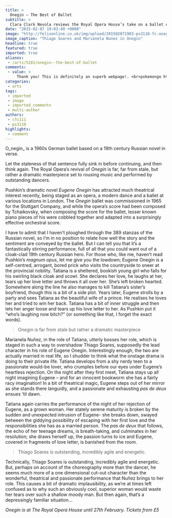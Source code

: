 ```yaml
---
title: >
  Onegin — The Best of Ballet
subtitle: >
  Clara Clark Nevola reviews the Royal Opera House’s take on a ballet classic
date: "2015-02-07 19:03:49 +0000"
image: "http://felixonline.co.uk/img/upload/201502071903-ps3110-fc-onegin-thiago-soares-marianela-nunez-knees_1000.jpg"
image_caption: "Thiago Soares and Marianela Nunez in Onegin"
headline: true
featured: true
imported: true
aliases:
 - /arts/5201/onegin--the-best-of-ballet
comments:
 - value: >
     Thank you! This is definitely an superb webpage!. <br>pokemongo http://www.hotridesmag.com/profiles/blogs/madden-mobile-coins-sports-illustrated-giving-madden-17-10-to-new
categories:
 - arts
tags:
 - imported
 - image
 - imported_comments
 - multi-author
authors:
 - cfc111
 - ps3110
highlights:
 - comment
---
```


O_negin_ is a 1960s German ballet based on a 19th century Russian novel in verse.

Let the staleness of that sentence fully sink in before continuing, and then think again. The Royal Opera’s revival of _Onegin_ is far, far from stale, but rather a dramatic masterpiece set to rousing music and performed by outstanding dancers.

Pushkin’s dramatic novel _Eugene Onegin_ has attracted much theatrical interest recently, being staged as an opera, a modern dance and a ballet at various locations in London. The _Onegin_ ballet was commissioned in 1965 for the Stuttgart Company, and while the opera’s score had been composed by Tchaikovsky, when composing the score for the ballet, lesser known piano pieces of his were cobbled together and adapted into a surprisingly effective orchestral score.

I have to admit that I haven’t ploughed through the 389 stanzas of the Russian novel, so I’m in no position to relate how well the story and the sentiment are conveyed by the ballet. But I can tell you that it’s a fantastically stirring performance, full of all that you could want out of a cloak-clad 19th century Russian hero. For those who, like me, haven’t read Pushkin’s _magnum opus_, let me give you the lowdown; Eugene Onegin is a self-centred, arrogant, bored prick who visits the countryside to sneer at the provincial nobility. Tatiana is a sheltered, bookish young girl who falls for his swirling black cloak and scowl. She declares her love, he laughs at her, tears up her love letter and throws it all over her. She’s left broken hearted. Somewhere along the line he also manages to kill Tatiana’s sister’s boyfriend, though this is a bit of a side plot. Years later, Eugene strolls by a party and sees Tatiana as the beautiful wife of a prince. He realises he loves her and tried to win her back. Tatiana has a bit of inner struggle and then lets her anger loose and tears up his love letter to her. As Pushkin put it “who’s laughing now bitch?” (or something like that, I forget the exact words).

> Onegin is far from stale but rather a dramatic masterpiece

Marianela Nuñez, in the role of Tatiana, utterly bosses her role, which is staged in such a way to overshadow Thiago Soares, supposedly the lead character in his role of Eugene Onegin. Interestingly enough, the two are actually married in real life, so I shudder to think what the onstage drama is doing to their private life. Tatiana develops from a shy nerdy teen to a passionate would-be lover, who crumples before our eyes under Eugene’s heartless rejection. On the night after they first meet, Tatiana stays up all night imagining Eugene – and for an innocent bookworm she has a fairly racy imagination! In a bit of theatrical magic, Eugene steps out of her mirror as she stands there languidly, and a passionate and exhausting _pas de deux_ ensues ’til dawn.

Tatiana again carries the performance of the night of her rejection of Eugene, as a grown woman. Her stately serene maturity is broken by the sudden and unexpected intrusion of Eugene- she breaks down, swayed between the giddying possibility of escaping with her first love and the responsibilities she has as a married person. The _pas de deux_ that follows, the echo of her teenage dreams, is breath-taking, and culminates in her resolution; she draws herself up, the passion turns to ice and Eugene, covered in fragments of love letter, is banished from the room.

> Thiago Soares is outstanding, incredibly agile and energetic.

Technically, Thiago Soares is outstanding, incredibly agile and energetic. But, perhaps on account of the choreography more than the dancer, he seems much more of a one dimensional cut-out character than the wonderful, theatrical and passionate performance that Nuñez brings to her role. This causes a bit of dramatic implausibility, as we’re at times left confused as to why such an obviously cool, superior woman would waste her tears over such a shallow moody man. But then again, that’s a depressingly familiar situation…

_Onegin is at The Royal Opera House until 27th February. Tickets from £5_
